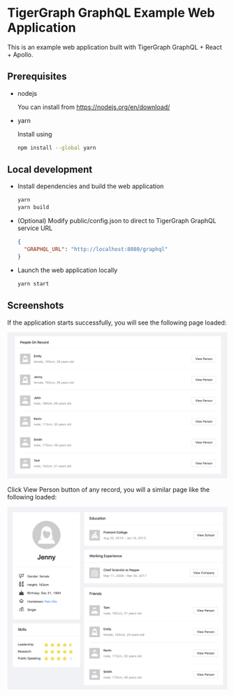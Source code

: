 # TigerGraph GraphQL Example Web Application

This is an example web application built with TigerGraph GraphQL + React + Apollo.

## Prerequisites

- nodejs

    You can install from https://nodejs.org/en/download/

- yarn

    Install using
    ```bash
    npm install --global yarn
    ```

## Local development

- Install dependencies and build the web application

    ```bash
    yarn
    yarn build
    ```

- (Optional) Modify public/config.json to direct to TigerGraph GraphQL service URL

    ```json
    {
      "GRAPHQL_URL": "http://localhost:8080/graphql"
    }
    ```

- Launch the web application locally

    ```bash
    yarn start
    ```

## Screenshots

If the application starts successfully, you will see the following page loaded:

![Landing Page](media/landing-page.png)

Click View Person button of any record, you will a similar page like the following loaded:

![Person Details](media/person-detail.png)
